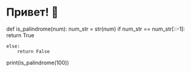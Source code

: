 # Привет! 👋
def is_palindrome(num):
    num_str = str(num)
    if num_str == num_str[::-1]:
        return True

    else:
        return False


print(is_palindrome(100))